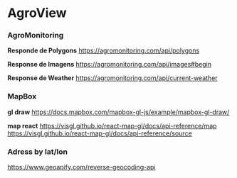 # AgroView

### AgroMonitoring

**Responde de Polygons**
https://agromonitoring.com/api/polygons

**Response de Imagens**
https://agromonitoring.com/api/images#begin

**Response de Weather**
https://agromonitoring.com/api/current-weather

### MapBox

**gl draw**
https://docs.mapbox.com/mapbox-gl-js/example/mapbox-gl-draw/

**map react**
https://visgl.github.io/react-map-gl/docs/api-reference/map
https://visgl.github.io/react-map-gl/docs/api-reference/source

### Adress by lat/lon
https://www.geoapify.com/reverse-geocoding-api